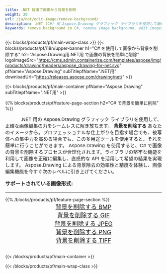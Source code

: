 ```yaml
---
title: .NET 経由で画像から背景を削除
weight: 20
url: /ja/net/edit-image/remove-background/
description: .NET (C#) 用 Aspose.Drawing グラフィック ライブラリを使用して画像から背景を削除する
keywords: remove background in C#, remove image background, edit images in C#, graphic library .NET用, remove background from images
---
```


{{< blocks/products/pf/main-wrap-class >}}
{{< blocks/products/pf/i18n/upper-banner h1="C# を使用して画像から背景を削除する" h2="Aspose.Drawing用.NET用 で画像の背景を簡単に削除" logoImageSrc="https://cms.admin.containerize.com/templates/aspose/img/products/drawing/headers/aspose_drawing-for-net.svg" pfName="Aspose.Drawing" subTitlepfName=".NET用" downloadUrl="https://releases.aspose.com/drawing/net/" >}}

{{< blocks/products/pf/main-container pfName="Aspose.Drawing" subTitlepfName=".NET用" >}}

{{% blocks/products/pf/feature-page-section  h2="C# で背景を簡単に削除" %}}
<p align="justify" style="text-indent:50px;font-size:15px;">
.NET 用の Aspose.Drawing グラフィック ライブラリを使用して、正確な画像編集の力をシームレスに解き放ちます。 <b>背景を削除する</b> あなたのイメージから。プロフェッショナルな仕上がりを目指す場合でも、被写体への集中力を高める場合でも、この多用途ツールを使用すると、それを簡単に行うことができます。 Aspose.Drawing を使用すると、C# で画像の背景を削除するプロセスが合理化されます。ライブラリの堅牢な機能を利用して画像を正確に編集し、直感的な API を活用して希望の結果を実現します。 Aspose.Drawing による背景除去の効率性と精度を体験し、画像編集機能を今すぐ次のレベルに引き上げてください。</p>

<h3 style="margin-top:16px;">
サポートされている画像形式:
</h3>

<hr/>
{{% /blocks/products/pf/feature-page-section %}}
<div class="container-fluid productfamilypage bg-gray">
    <div class="convertypes bg-gray agp-content section">
        <div class="container">
		    <div class="row other-converters" style="font-size: 19px;text-align:center;">
		        <div class='col-md-3 other-converter remove-lp remove-rp'><a href="bmp/" style="padding:15px;">背景を削除する BMP</a></div>
                <div class='col-md-3 other-converter remove-lp remove-rp'><a href="gif/" style="padding:15px;">背景を削除する GIF</a></div>
                <div class='col-md-3 other-converter remove-lp remove-rp'><a href="jpeg/" style="padding:15px;">背景を削除する JPEG</a></div>
                <div class='col-md-3 other-converter remove-lp remove-rp'><a href="png/" style="padding:15px;">背景を削除する PNG</a></div>
                <div class='col-md-3 other-converter remove-lp remove-rp'><a href="tiff/" style="padding:15px;">背景を削除する TIFF</a></div>
            </div>
        </div>
    </div>
</div>
<br/>

{{< /blocks/products/pf/main-container >}}

{{< /blocks/products/pf/main-wrap-class >}}
